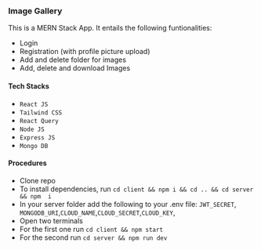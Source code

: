 ### Image Gallery

This is a MERN Stack App. It entails the following funtionalities:

- Login
- Registration (with profile picture upload)
- Add and delete folder for images
- Add, delete and download Images

#### Tech Stacks

- `React JS`
- `Tailwind CSS`
- `React Query`
- `Node JS`
- `Express JS`
- `Mongo DB`

#### Procedures

- Clone repo
- To install dependencies, run `cd client && npm i && cd .. && cd server && npm  i`
- In your server folder add the following to your .env file: `JWT_SECRET`, `MONGODB_URI`,`CLOUD_NAME`,`CLOUD_SECRET`,`CLOUD_KEY`,
- Open two terminals
- For the first one run `cd client && npm start`
- For the second run `cd server && npm run dev`
